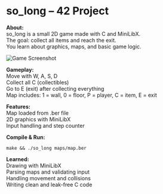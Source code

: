 # so_long – 42 Project
**About:**<br/>
so_long is a small 2D game made with C and MiniLibX.<br/>
The goal: collect all items and reach the exit.<br/>
You learn about graphics, maps, and basic game logic.<br/>

![Game Screenshot](/Users/joklein/Desktop/so_long.png)

**Gameplay:**<br/>
Move with W, A, S, D<br/>
Collect all C (collectibles)<br/>
Go to E (exit) after collecting everything<br/>
Map includes: 1 = wall, 0 = floor, P = player, C = item, E = exit<br/>

**Features:**<br/>
Map loaded from .ber file<br/>
2D graphics with MiniLibX<br/>
Input handling and step counter<br/>

**Compile & Run:**

    make && ./so_long maps/map.ber

**Learned:**<br/>
Drawing with MiniLibX<br/>
Parsing maps and validating input<br/>
Handling movement and collisions<br/>
Writing clean and leak-free C code<br/>
